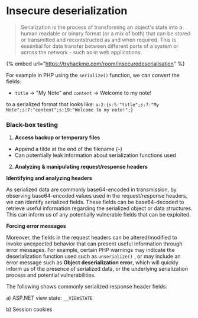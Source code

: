 # Insecure deserialization

> Serialization is the process of transforming an object's state into a human readable or binary format (or a mix of both) that can be stored or transmitted and recontstructed as and when required. This is essential for data transfer between different parts of a system or across the network - such as in web applications.

{% embed url="https://tryhackme.com/room/insecuredeserialisation" %}



For example in PHP using the `serialize()` function, we can convert the fields:

* `title` -> "My Note" and `content` -> Welcome to my note!

to a serialized format that looks like: `a:2:{s:5:"title";s:7:"My Note";s:7:"content";s:19:"Welcome to my note!";}`

### Black-box testing

1. **Access backup or temporary files**

* Append a tilde at the end of the filename (`~`)
* Can potentially leak information about serialization functions used



2. **Analyzing & manipulating request/response headers**

**Identifying and analyzing headers**

As serialized data are commonly base64-encoded in transmission, by observing base64-encoded values used in the request/response headers, we can identify serialized fields. These fields can be base64-decoded to retrieve useful information regarding the serialized object or data structures. This can inform us of any potentially vulnerable fields that can be exploited.

**Forcing error messages**

Moreover, the fields in the request headers can be altered/modified to invoke unexpected behavior that can present useful information through error messages. For example, certain PHP warnings may indicate the deserialization function used such as `unserialize()` , or may include an error message such as **Object deserialization error**, which will quickly inform us of the presence of serialized data, or the underlying serialization process and potential vulnerabilities.

The following shows commonly serialized response header fields:

a) ASP.NET view state: `__VIEWSTATE`&#x20;

b) Session cookies


